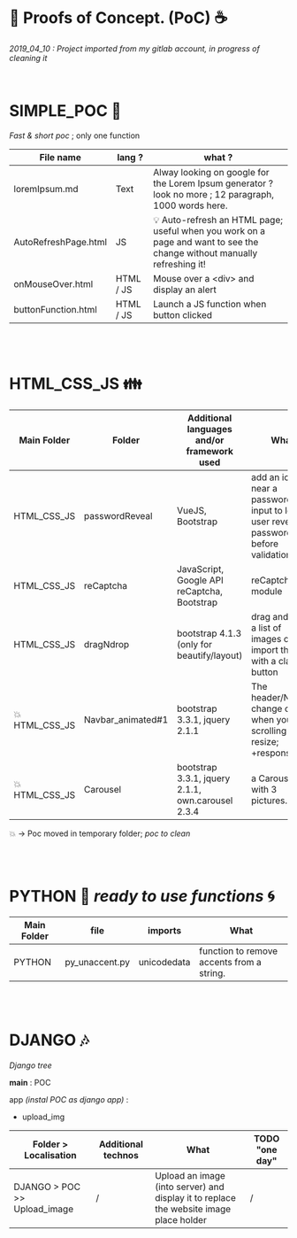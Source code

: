 :thought_balloon: Proofs of Concept. (PoC) :coffee:
=======
_2019_04_10 : Project imported from my gitlab account, in progress of cleaning it_

<br/>

SIMPLE_POC :dizzy:
=======
_Fast & short poc_ ; only one function

File name | lang ? | what ?
----| ----| ----
loremIpsum.md | Text | Alway looking on google for the Lorem Ipsum generator ? look no more ; 12 paragraph, 1000 words here.
AutoRefreshPage.html | JS | :bulb: Auto-refresh an HTML page; useful when you work on a page and want to see the change without manually refreshing it!
onMouseOver.html | HTML / JS | Mouse over a \<div> and display an alert
buttonFunction.html | HTML / JS | Launch a JS function when button clicked



<br/><br/>

HTML_CSS_JS :family:
=======

Main Folder | Folder | Additional languages and/or framework used | What | TODO "one day"
 ---- | ---- | ---- | ----| ----
HTML_CSS_JS | passwordReveal | VueJS, Bootstrap | add an icons near a password input to let the user reveal his password before validation | /
HTML_CSS_JS | reCaptcha | JavaScript, Google API reCaptcha, Bootstrap | reCaptcha module | /
HTML_CSS_JS | dragNdrop | bootstrap 4.1.3 (only for beautify/layout) | drag and drop a list of images or import them with a classic button | /
:collision:HTML_CSS_JS | Navbar_animated#1 | bootstrap 3.3.1, jquery 2.1.1 | The header/Navbar change color when you start scrolling and resize; +responsive | Change from bootstrap 331 to 4xx; **almost done, see file b4_navbar.html**
:collision:HTML_CSS_JS | Carousel | bootstrap 3.3.1, jquery 2.1.1, own.carousel 2.3.4 | a Carousel with 3 pictures...


:collision: -> Poc moved in temporary folder; _poc to clean_

<br/><br/>

PYTHON :snake: *_ready to use_ functions* :cyclone:
=======

Main Folder | file | imports | What
 ---- | ---- | ---- | ----
PYTHON | py_unaccent.py | unicodedata | function to remove accents from a string.

<br/><br/>

DJANGO :notes:
=======
_Django tree_

**main** : POC

app _(instal POC as django app)_ :
- upload_img

Folder > Localisation | Additional technos | What | TODO "one day"
---- | ---- | ---- | ----
DJANGO > POC >> Upload_image | / | Upload an image (into server) and display it to replace the website image place holder | /

